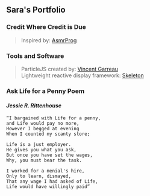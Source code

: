 ## Sara's Portfolio

### Credit Where Credit is Due <br>
> Inspired by: [AsmrProg](https://github.com/AsmrProg-YT)<br>

### Tools and Software
> ParticleJS created by: [Vincent Garreau](https://github.com/VincentGarreau/particles.js) <br>
> Lightweight reactive display framework: [Skeleton](https://cdnjs.com/libraries/skeleton)

### Ask Life for a Penny Poem
#### _Jessie R. Rittenhouse_
```
“I bargained with Life for a penny,
and Life would pay no more,
However I begged at evening
When I counted my scanty store;

Life is a just employer.
He gives you what you ask,
But once you have set the wages,
Why, you must bear the task.

I worked for a menial's hire,
Only to learn, dismayed,
That any wage I had asked of Life,
Life would have willingly paid”
```
